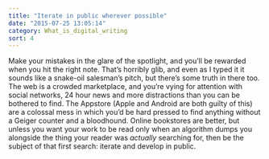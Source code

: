 ```yaml
---
title: "Iterate in public wherever possible"
date: "2015-07-25 13:05:14"
category: What_is_digital_writing
sort: 4
---
```


Make your mistakes in the glare of the spotlight, and you’ll be rewarded
when you hit the right note. That’s horribly glib, and even as I typed
it it sounds like a snake-oil salesman’s pitch, but there’s some truth
in there too. The web is a crowded marketplace, and you’re vying for
attention with social networks, 24 hour news and more distractions than
you can be bothered to find. The Appstore (Apple and Android are both
guilty of this) are a colossal mess in which you’d be hard pressed to
find anything without a Geiger counter and a bloodhound. Online
bookstores are better, but unless you want your work to be read only
when an algorithm dumps you alongside the thing your reader was
*actually* searching for, then be the subject of that first search:
iterate and develop in public.
